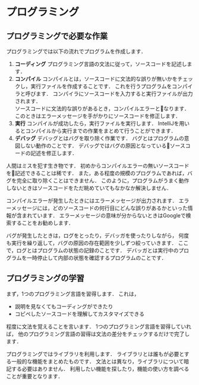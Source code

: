 # プログラミング

## プログラミングで必要な作業

プログラミングでは以下の流れでプログラムを作成します．

1. **コーディング**
プログラミング言語の文法に従って，ソースコードを記述します．
1. **コンパイル**
コンパイルとは，ソースコードに文法的な誤りが無いかをチェックし，実行ファイルを作成することです．
これを行うプログラムをコンパイラと呼びます．
コンパイラにソースコードを入力すると実行ファイルが出力されます．  
ソースコードに文法的な誤りがあるとき，コンパイルエラーとなります．
このときはエラーメッセージを手がかりにソースコードを修正します．
1. **実行**
コンパイルが成功したら，実行ファイルを実行します．
IntelliJを用いるとコンパイルから実行までの作業をまとめて行うことができます．
1. **デバッグ**
デバッグとはバグを取り除く作業です．
バグとはプログラムの意図しない動作のことです．
デバッグではバグの原因となっているソースコードの記述を修正します．

人間はミスを犯す生き物です．
初めからコンパイルエラーの無いソースコードを記述できることは稀です．
また，ある程度の規模のプログラムであれば，バグを完全に取り除くことはできません．
このように，プログラムがうまく動作しないときはソースコードをただ眺めていてもなかなか解決しません．

コンパイルエラーが発生したときにはエラーメッセージが出力されます．
エラーメッセージには，どのソースコードの何行目にどんな誤りがあるかといった情報が含まれています．
エラーメッセージの意味が分からないときはGoogleで検索することをお勧めします．

バグが発生したときは，ログをとったり，デバッガを使ったりしながら，
何度も実行を繰り返して，バグの原因の存在範囲を少しずつ絞っていきます．
ここで，ログとはプログラムの状態の記録のことです．
デバッガとは実行中のプログラムを一時停止して内部の状態を確認するプログラムのことです．

## プログラミングの学習

まず，1つのプログラミング言語を習得します．
これは，

* 説明を見なくてもコーディングができたり
* コピペしたソースコードを理解してカスタマイズできる

程度に文法を覚えることを言います．
1つのプログラミング言語を習得していれば，
他のプログラミング言語の習得は文法の差分をチェックするだけで完了します．

プログラミングではライブラリを利用します．
ライブラリとは誰もが必要とする一般的な機能をまとめたものです．
文法とは異なり，ライブラリについて暗記する必要はありません．
利用したい機能を探したり，機能の使い方を調べることが重要となります．
